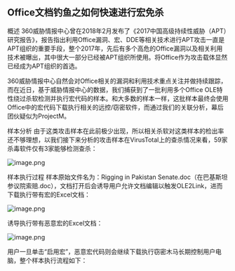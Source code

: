 ## Office文档钓鱼之如何快速进行宏免杀

概述
360威胁情报中心曾在2018年2月发布了《2017中国高级持续性威胁（APT）研究报告》，报告指出利用Office漏洞、宏、DDE等相关技术进行APT攻击一直是APT组织的重要手段，整个2017年，先后有多个高危的Office漏洞以及相关利用技术被曝出，其中很大一部分已经被APT组织所使用。将Office作为攻击载体显然已经成为APT组织的首选。

360威胁情报中心自然会对Office相关的漏洞和利用技术重点关注并做持续跟踪，而在近日，基于威胁情报中心的数据，我们捕获到了一批利用多个Office OLE特性绕过杀软检测并执行宏代码的样本。和大多数的样本一样，这批样本最终会使用Office中的宏代码下载执行相关的远控/窃密软件，而通过我们的关联分析，幕后团伙疑似为ProjectM。

样本分析
由于这类攻击样本在此前极少出现，所以相关杀软对这类样本的检出率还不够理想，以我们接下来分析的攻击样本在VirusTotal上的查杀情况来看，59家杀毒软件仅有3家能够检测查杀：

![image.png](https://fynotefile.oss-cn-zhangjiakou.aliyuncs.com/fynote/fyfile/2446/1655693032078/f074c254b7aa42b492452a464cfda51f.png)

样本执行过程
样本原始文件名为：Rigging in Pakistan Senate.doc（在巴基斯坦参议院索赔.doc），文档打开后会诱导用户允许文档编辑以触发OLE2Link，进而下载执行带有宏的Excel文档：

![image.png](https://fynotefile.oss-cn-zhangjiakou.aliyuncs.com/fynote/fyfile/2446/1655693032078/0d6ad8f445464ee8a18e165e607d3fe2.png)

诱导执行带有恶意宏的Excel文档：

![image.png](https://fynotefile.oss-cn-zhangjiakou.aliyuncs.com/fynote/fyfile/2446/1655693032078/73c0c6de34284c3390d034c73147fced.png)

用户一旦单击“启用宏”，恶意宏代码则会继续下载执行窃密木马长期控制用户电脑，整个样本执行流程如下：
